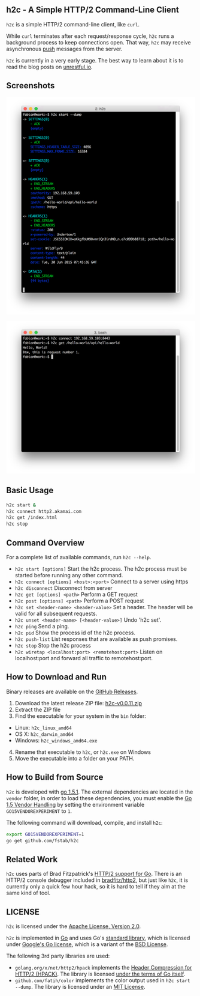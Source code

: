h2c - A Simple HTTP/2 Command-Line Client
-----------------------------------------

`h2c` is a simple HTTP/2 command-line client, like `curl`.

While `curl` terminates after each request/response cycle, `h2c` runs a background process to keep connections open.
That way, `h2c` may receive asynchronous [push](https://httpwg.github.io/specs/rfc7540.html#PushResources) messages from the server.

`h2c` is currently in a very early stage. The best way to learn about it is to read the blog posts on [unrestful.io](http://unrestful.io).

Screenshots
-----------

![h2c dump](doc/h2c-dump.png)

![h2c command line](doc/h2c-cmdline.png)

Basic Usage
-----------

```bash
h2c start &
h2c connect http2.akamai.com
h2c get /index.html
h2c stop
```

Command Overview
----------------

For a complete list of available commands, run `h2c --help`.

* `h2c start [options]` Start the h2c process. The h2c process must be started before running any other command.
* `h2c connect [options] <host>:<port>` Connect to a server using https
* `h2c disconnect` Disconnect from server
* `h2c get [options] <path>` Perform a GET request
* `h2c post [options] <path>` Perform a POST request
* `h2c set <header-name> <header-value>` Set a header. The header will be valid for all subsequent requests.
* `h2c unset <header-name> [<header-value>]` Undo 'h2c set'.
* `h2c ping` Send a ping.
* `h2c pid` Show the process id of the h2c process.
* `h2c push-list` List responses that are available as push promises.
* `h2c stop` Stop the h2c process
* `h2c wiretap <localhost:port> <remotehost:port>` Listen on localhost:port and forward all traffic to remotehost:port.

How to Download and Run
-----------------------

Binary releases are available on the [GitHub Releases](https://github.com/fstab/h2c/releases).

1. Download the latest release ZIP file: [h2c-v0.0.11.zip](https://github.com/fstab/h2c/releases/download/v0.0.11/h2c-v0.0.11.zip)
2. Extract the ZIP file
3. Find the executable for your system in the `bin` folder:
  * Linux: `h2c_linux_amd64`
  * OS X: `h2c_darwin_amd64`
  * Windows: `h2c_windows_amd64.exe`
4. Rename that executable to `h2c`, or `h2c.exe` on Windows
5. Move the executable into a folder on your PATH.

How to Build from Source
------------------------

`h2c` is developed with [go 1.5.1](https://golang.org/dl/). The external dependencies are located in the `vendor` folder,
in order to load these dependencies, you must enable the
[Go 1.5 Vendor Handling](http://engineeredweb.com/blog/2015/go-1.5-vendor-handling/)
by setting the environment variable `GO15VENDOREXPERIMENT` to `1`.

The following command will download, compile, and install `h2c`:

```bash
export GO15VENDOREXPERIMENT=1
go get github.com/fstab/h2c
```

Related Work
------------

`h2c` uses parts of Brad Fitzpatrick's [HTTP/2 support for Go](https://github.com/bradfitz/http2). There is an HTTP/2 console debugger included in [bradfitz/http2](https://github.com/bradfitz/http2), but just like `h2c`, it is currently only a quick few hour hack, so it is hard to tell if they aim at the same kind of tool.

LICENSE
-------

`h2c` is licensed under the [Apache License, Version 2.0](LICENSE).

`h2c` is implemented in [Go](https://golang.org) and uses Go's [standard library](https://golang.org/pkg/#stdlib), which is licensed under [Google's Go license](https://code.google.com/p/go/source/browse/LICENSE), which is a variant of the [BSD License](https://en.wikipedia.org/wiki/BSD_licenses).

The following 3rd party libraries are used:

  * `golang.org/x/net/http2/hpack` implements the [Header Compression for HTTP/2 (HPACK)](https://httpwg.github.io/specs/rfc7541.html). The library is licensed  [under the terms of Go itself](https://github.com/bradfitz/http2/blob/master/LICENSE).
  * `github.com/fatih/color` implements the color output used in `h2c start --dump`. The library is licensed under an [MIT License](https://github.com/fatih/color/blob/master/LICENSE.md).
